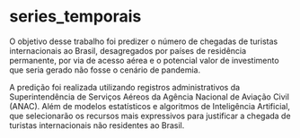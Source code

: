 # series_temporais
O objetivo desse trabalho foi predizer o número de chegadas de turistas internacionais ao Brasil, desagregados por países de residência permanente, por via de acesso aérea e o potencial valor de investimento que seria gerado não fosse o cenário de pandemia.

A predição foi realizada utilizando registros administrativos da Superintendência de Serviços Aéreos da Agência Nacional de Aviação Civil (ANAC). Além de modelos estatísticos e algoritmos de Inteligência Artificial, que selecionarão os recursos mais expressivos para justificar a chegada de turistas internacionais não residentes ao Brasil.
